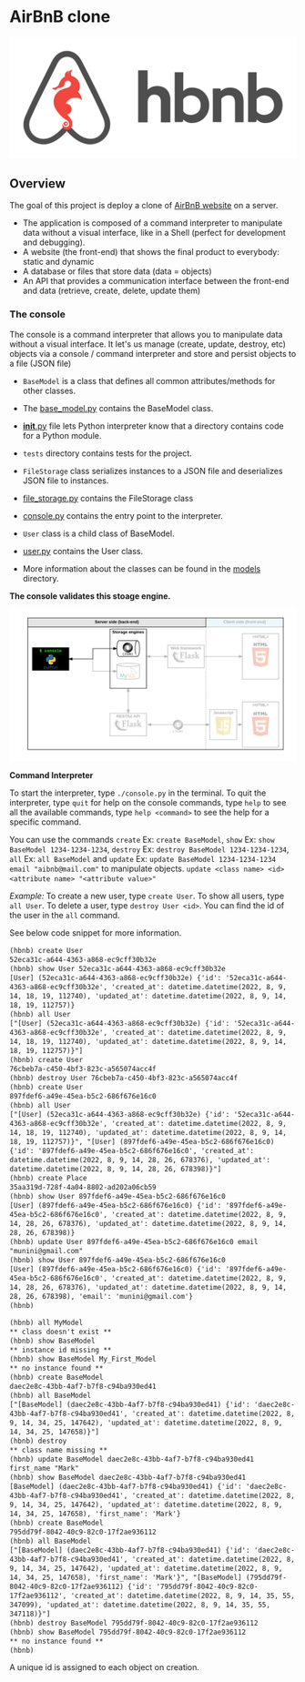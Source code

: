 # AirBnB clone
![Holberton Image](assets/hbnb.png)

## Overview
The goal of this project is deploy a clone of [AirBnB website](https://www.airbnb.com/) on a server.

* The application is composed of a command interpreter to manipulate data without a visual interface, like in a Shell (perfect for development and debugging).
* A website (the front-end) that shows the final product to everybody: static and dynamic
* A database or files that store data (data = objects)
* An API that provides a communication interface between the front-end and data (retrieve, create, delete, update them)

### The console
The console is a command interpreter that allows you to manipulate data without a visual interface. It let's us manage (create, update, destroy, etc) objects via a console / command interpreter and store and persist objects to a file (JSON file)

* `BaseModel` is a class that defines all common attributes/methods for other classes.
* The [base_model.py](models/base_model.py) contains the BaseModel class.
* [__init__.py](models/__init__.py) file lets Python interpreter know that a directory contains code for a Python module.
* `tests` directory contains tests for the project.

* `FileStorage` class serializes instances to a JSON file and deserializes JSON file to instances.
* [file_storage.py](models/engine/file_storage.py) contains the FileStorage class
* [console.py](console.py) contains the entry point to the interpreter.
* `User` class is a child class of BaseModel.
* [user.py](models/user.py) contains the User class.
* More information about the classes can be found in the [models](models/) directory.


**The console validates this stoage engine.**

![Console illustration](assets/console.png)

**Command Interpreter**

To start the interpreter, type `./console.py` in the terminal. To quit the interpreter, type `quit` for help on the console commands, type `help` to see all the available commands, type `help <command>` to see the help for a specific command.

You can use the commands `create` Ex: `create BaseModel`, 
`show` Ex: `show BaseModel 1234-1234-1234`, 
`destroy` Ex: `destroy BaseModel 1234-1234-1234`, 
`all` Ex: `all BaseModel` and 
`update` Ex: `update BaseModel 1234-1234-1234 email "aibnb@mail.com"` to manipulate objects. `update <class name> <id> <attribute name> "<attribute value>"`

*Example:*
To create a new user, type `create User`.
To show all users, type `all User`.
To delete a user, type `destroy User <id>`. You can find the id of the user in the `all` command.

See below code snippet for more information.

```
(hbnb) create User
52eca31c-a644-4363-a868-ec9cff30b32e
(hbnb) show User 52eca31c-a644-4363-a868-ec9cff30b32e
[User] (52eca31c-a644-4363-a868-ec9cff30b32e) {'id': '52eca31c-a644-4363-a868-ec9cff30b32e', 'created_at': datetime.datetime(2022, 8, 9, 14, 18, 19, 112740), 'updated_at': datetime.datetime(2022, 8, 9, 14, 18, 19, 112757)}
(hbnb) all User
["[User] (52eca31c-a644-4363-a868-ec9cff30b32e) {'id': '52eca31c-a644-4363-a868-ec9cff30b32e', 'created_at': datetime.datetime(2022, 8, 9, 14, 18, 19, 112740), 'updated_at': datetime.datetime(2022, 8, 9, 14, 18, 19, 112757)}"]
(hbnb) create User
76cbeb7a-c450-4bf3-823c-a565074acc4f
(hbnb) destroy User 76cbeb7a-c450-4bf3-823c-a565074acc4f
(hbnb) create User
897fdef6-a49e-45ea-b5c2-686f676e16c0
(hbnb) all User
["[User] (52eca31c-a644-4363-a868-ec9cff30b32e) {'id': '52eca31c-a644-4363-a868-ec9cff30b32e', 'created_at': datetime.datetime(2022, 8, 9, 14, 18, 19, 112740), 'updated_at': datetime.datetime(2022, 8, 9, 14, 18, 19, 112757)}", "[User] (897fdef6-a49e-45ea-b5c2-686f676e16c0) {'id': '897fdef6-a49e-45ea-b5c2-686f676e16c0', 'created_at': datetime.datetime(2022, 8, 9, 14, 28, 26, 678376), 'updated_at': datetime.datetime(2022, 8, 9, 14, 28, 26, 678398)}"]
(hbnb) create Place
35aa319d-728f-4a04-8802-ad202a06cb59
(hbnb) show User 897fdef6-a49e-45ea-b5c2-686f676e16c0
[User] (897fdef6-a49e-45ea-b5c2-686f676e16c0) {'id': '897fdef6-a49e-45ea-b5c2-686f676e16c0', 'created_at': datetime.datetime(2022, 8, 9, 14, 28, 26, 678376), 'updated_at': datetime.datetime(2022, 8, 9, 14, 28, 26, 678398)}
(hbnb) update User 897fdef6-a49e-45ea-b5c2-686f676e16c0 email "munini@gmail.com"
(hbnb) show User 897fdef6-a49e-45ea-b5c2-686f676e16c0
[User] (897fdef6-a49e-45ea-b5c2-686f676e16c0) {'id': '897fdef6-a49e-45ea-b5c2-686f676e16c0', 'created_at': datetime.datetime(2022, 8, 9, 14, 28, 26, 678376), 'updated_at': datetime.datetime(2022, 8, 9, 14, 28, 26, 678398), 'email': 'munini@gmail.com'}
(hbnb) 
```

```
(hbnb) all MyModel
** class doesn't exist **
(hbnb) show BaseModel
** instance id missing **
(hbnb) show BaseModel My_First_Model
** no instance found **
(hbnb) create BaseModel
daec2e8c-43bb-4af7-b7f8-c94ba930ed41
(hbnb) all BaseModel
["[BaseModel] (daec2e8c-43bb-4af7-b7f8-c94ba930ed41) {'id': 'daec2e8c-43bb-4af7-b7f8-c94ba930ed41', 'created_at': datetime.datetime(2022, 8, 9, 14, 34, 25, 147642), 'updated_at': datetime.datetime(2022, 8, 9, 14, 34, 25, 147658)}"]
(hbnb) destroy
** class name missing **
(hbnb) update BaseModel daec2e8c-43bb-4af7-b7f8-c94ba930ed41 first_name "Mark"
(hbnb) show BaseModel daec2e8c-43bb-4af7-b7f8-c94ba930ed41
[BaseModel] (daec2e8c-43bb-4af7-b7f8-c94ba930ed41) {'id': 'daec2e8c-43bb-4af7-b7f8-c94ba930ed41', 'created_at': datetime.datetime(2022, 8, 9, 14, 34, 25, 147642), 'updated_at': datetime.datetime(2022, 8, 9, 14, 34, 25, 147658), 'first_name': 'Mark'}
(hbnb) create BaseModel
795dd79f-8042-40c9-82c0-17f2ae936112
(hbnb) all BaseModel
["[BaseModel] (daec2e8c-43bb-4af7-b7f8-c94ba930ed41) {'id': 'daec2e8c-43bb-4af7-b7f8-c94ba930ed41', 'created_at': datetime.datetime(2022, 8, 9, 14, 34, 25, 147642), 'updated_at': datetime.datetime(2022, 8, 9, 14, 34, 25, 147658), 'first_name': 'Mark'}", "[BaseModel] (795dd79f-8042-40c9-82c0-17f2ae936112) {'id': '795dd79f-8042-40c9-82c0-17f2ae936112', 'created_at': datetime.datetime(2022, 8, 9, 14, 35, 55, 347099), 'updated_at': datetime.datetime(2022, 8, 9, 14, 35, 55, 347118)}"]
(hbnb) destroy BaseModel 795dd79f-8042-40c9-82c0-17f2ae936112
(hbnb) show BaseModel 795dd79f-8042-40c9-82c0-17f2ae936112
** no instance found **
(hbnb) 
```

A unique id is assigned to each object on creation.